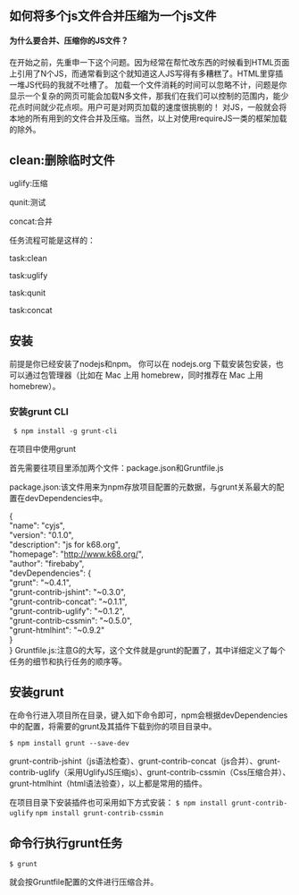 ## 如何将多个js文件合并压缩为一个js文件

#### 为什么要合并、压缩你的JS文件？
在开始之前，先重申一下这个问题。因为经常在帮忙改东西的时候看到HTML页面上引用了N个JS，而通常看到这个就知道这人JS写得有多糟糕了。HTML里穿插一堆JS代码的我就不吐槽了。
加载一个文件消耗的时间可以忽略不计，问题是你显示一个复杂的网页可能会加载N多文件，那我们在我们可以控制的范围内，能少花点时间就少花点呗。用户可是对网页加载的速度很挑剔的！
对JS，一般就会将本地的所有用到的文件合并及压缩。当然，以上对使用requireJS一类的框架加载的除外。

## clean:删除临时文件

uglify:压缩

qunit:测试

concat:合并

任务流程可能是这样的：

task:clean

task:uglify

task:qunit

task:concat

## 安装

前提是你已经安装了nodejs和npm。 你可以在 nodejs.org 下载安装包安装，也可以通过包管理器（比如在 Mac 上用 homebrew，同时推荐在 Mac 上用 homebrew）。

### 安装grunt CLI
` $ npm install -g grunt-cli`

在项目中使用grunt

首先需要往项目里添加两个文件：package.json和Gruntfile.js

package.json:该文件用来为npm存放项目配置的元数据，与grunt关系最大的配置在devDependencies中。

{  
    "name": "cyjs",  
    "version": "0.1.0",  
    "description": "js for k68.org",  
    "homepage": "http://www.k68.org/",  
    "author": "firebaby",  
    "devDependencies": {  
      "grunt": "~0.4.1",  
      "grunt-contrib-jshint": "~0.3.0",  
      "grunt-contrib-concat": "~0.1.1",  
      "grunt-contrib-uglify": "~0.1.2",  
      "grunt-contrib-cssmin": "~0.5.0",  
      "grunt-htmlhint": "~0.9.2"  
    }  
}
Gruntfile.js:注意G的大写，这个文件就是grunt的配置了，其中详细定义了每个任务的细节和执行任务的顺序等。

## 安装grunt

在命令行进入项目所在目录，键入如下命令即可，npm会根据devDependencies中的配置，将需要的grunt及其插件下载到你的项目目录中。

`$ npm install grunt --save-dev`

grunt-contrib-jshint（js语法检查）、grunt-contrib-concat（js合并）、grunt-contrib-uglify（采用UglifyJS压缩js）、grunt-contrib-cssmin（Css压缩合并）、grunt-htmlhint（html语法验查），以上都是常用的插件。

在项目目录下安装插件也可采用如下方式安装：
`$ npm install grunt-contrib-uglify`
`npm install grunt-contrib-cssmin `

##  命令行执行grunt任务   

`$ grunt`

就会按Gruntfile配置的文件进行压缩合并。